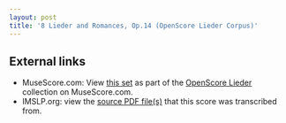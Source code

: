 ```yaml
---
layout: post
title: '8 Lieder and Romances, Op.14 (OpenScore Lieder Corpus)'
---
```


## External links

- MuseScore.com: View [this set] as part of the [OpenScore Lieder] collection on MuseScore.com.
- IMSLP.org: view the [source PDF file(s)][IMSLP] that this score was transcribed from.

[IMSLP]: https://imslp.org/wiki/Special:ReverseLookup/97693
[this set]: https://musescore.com/openscore-lieder-corpus/sets/5096871
[OpenScore Lieder]: https://musescore.com/openscore-lieder-corpus
